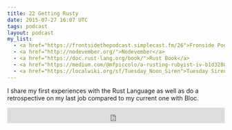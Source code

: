 ```yaml
---
title: 22 Getting Rusty
date: 2015-07-27 16:07 UTC
tags: podcast
layout: podcast
my_list:  
  - <a href="https://frontsidethepodcast.simplecast.fm/26">Fronside Podcast - What is a Senior Developer?</a>
  - <a href="http://nodevember.org/">Nodevember</a>
  - <a href="https://doc.rust-lang.org/book/">Rust Book</a>
  - <a href="https://medium.com/@mfpiccolo/a-rusting-rubyist-iv-b1d32802944b">A Rusting Rubyst</a>
  - <a href="https://localwiki.org/sf/Tuesday_Noon_Siren">Tuesday Siren in the FiDi</a>
---
```

I share my first experiences with the Rust Language as well as do a retrospective on my last job compared to my current one with Bloc.

<iframe frameborder='0' height='36px' scrolling='no' seamless src='https://simplecast.fm/e/14682?style=light' width='100%'></iframe>

